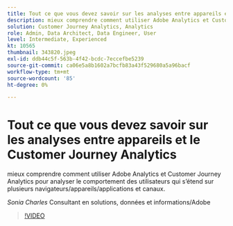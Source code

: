 ```yaml
---
title: Tout ce que vous devez savoir sur les analyses entre appareils et le Customer Journey Analytics
description: mieux comprendre comment utiliser Adobe Analytics et Customer Journey Analytics pour analyser le comportement des utilisateurs qui s’étend sur plusieurs navigateurs/appareils/applications et canaux.
solution: Customer Journey Analytics, Analytics
role: Admin, Data Architect, Data Engineer, User
level: Intermediate, Experienced
kt: 10565
thumbnail: 343820.jpeg
exl-id: ddb44c5f-563b-4f42-bcdc-7eccefbe5239
source-git-commit: ca06e5a8b1602a7bcfb83a43f529680a5a96bacf
workflow-type: tm+mt
source-wordcount: '85'
ht-degree: 0%

---
```


# Tout ce que vous devez savoir sur les analyses entre appareils et le Customer Journey Analytics

mieux comprendre comment utiliser Adobe Analytics et Customer Journey Analytics pour analyser le comportement des utilisateurs qui s’étend sur plusieurs navigateurs/appareils/applications et canaux.

*Sonia Charles* Consultant en solutions, données et informations/Adobe

>[!VIDEO](https://video.tv.adobe.com/v/343820/?quality=12&learn=on)
